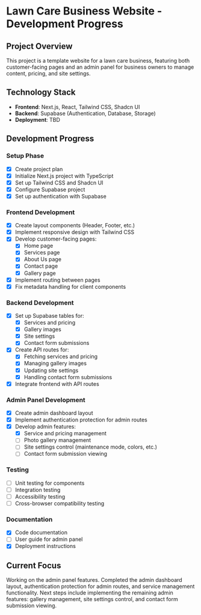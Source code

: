 # Lawn Care Business Website - Development Progress

## Project Overview
This project is a template website for a lawn care business, featuring both customer-facing pages and an admin panel for business owners to manage content, pricing, and site settings.

## Technology Stack
- **Frontend**: Next.js, React, Tailwind CSS, Shadcn UI
- **Backend**: Supabase (Authentication, Database, Storage)
- **Deployment**: TBD

## Development Progress

### Setup Phase
- [x] Create project plan
- [x] Initialize Next.js project with TypeScript
- [x] Set up Tailwind CSS and Shadcn UI
- [x] Configure Supabase project
- [x] Set up authentication with Supabase

### Frontend Development
- [x] Create layout components (Header, Footer, etc.)
- [x] Implement responsive design with Tailwind CSS
- [x] Develop customer-facing pages:
  - [x] Home page
  - [x] Services page
  - [x] About Us page
  - [x] Contact page
  - [x] Gallery page
- [x] Implement routing between pages
- [x] Fix metadata handling for client components

### Backend Development
- [x] Set up Supabase tables for:
  - [x] Services and pricing
  - [x] Gallery images
  - [x] Site settings
  - [x] Contact form submissions
- [x] Create API routes for:
  - [x] Fetching services and pricing
  - [x] Managing gallery images
  - [x] Updating site settings
  - [x] Handling contact form submissions
- [x] Integrate frontend with API routes

### Admin Panel Development
- [x] Create admin dashboard layout
- [x] Implement authentication protection for admin routes
- [x] Develop admin features:
  - [x] Service and pricing management
  - [ ] Photo gallery management
  - [ ] Site settings control (maintenance mode, colors, etc.)
  - [ ] Contact form submission viewing

### Testing
- [ ] Unit testing for components
- [ ] Integration testing
- [ ] Accessibility testing
- [ ] Cross-browser compatibility testing

### Documentation
- [x] Code documentation
- [ ] User guide for admin panel
- [x] Deployment instructions

## Current Focus
Working on the admin panel features. Completed the admin dashboard layout, authentication protection for admin routes, and service management functionality. Next steps include implementing the remaining admin features: gallery management, site settings control, and contact form submission viewing. 